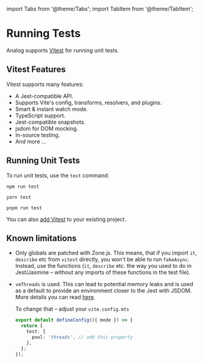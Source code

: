 import Tabs from '@theme/Tabs';
import TabItem from '@theme/TabItem';

# Running Tests

Analog supports [Vitest](https://vitest.dev) for running unit tests.

## Vitest Features

Vitest supports many features:

- A Jest-compatible API.
- Supports Vite's config, transforms, resolvers, and plugins.
- Smart & instant watch mode.
- TypeScript support.
- Jest-compatible snapshots.
- jsdom for DOM mocking.
- In-source testing.
- And more ...

## Running Unit Tests

To run unit tests, use the `test` command:

<Tabs groupId="package-manager">
  <TabItem value="npm">

```shell
npm run test
```

  </TabItem>

  <TabItem label="Yarn" value="yarn">

```shell
yarn test
```

  </TabItem>

  <TabItem value="pnpm">

```shell
pnpm run test
```

  </TabItem>
</Tabs>

You can also [add Vitest](/docs/features/testing/vitest) to your existing project.

## Known limitations

- Only globals are patched with Zone.js. This means, that if you import `it`, `describe` etc from `vitest` directly, you won't be able to run `fakeAsync`. Instead, use the functions (`it`, `describe` etc. the way you used to do in Jest/Jasmine – without any imports of these functions in the test file).
- `vmThreads` is used. This can lead to potential memory leaks and is used as a default to provide an environment closer to the Jest with JSDOM. More details you can read [here](https://github.com/vitest-dev/vitest/issues/4685).

  To change that – adjust your `vite.config.mts`

  ```typescript
  export default defineConfig(({ mode }) => {
    return {
      test: {
        pool: 'threads', // add this property
      },
    };
  });
  ```
